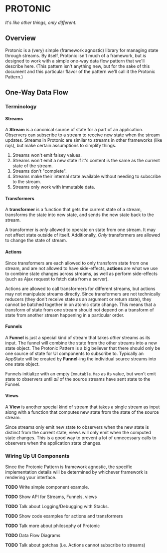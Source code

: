 # PROTONIC

_It's like other things, only different._

## Overview

Protonic is a (very) simple (framework agnostic) library for managing state through streams. By itself, Protonic isn't much of a framework, but _is_ designed to work with a simple one-way data flow pattern that we'll describe here. (This pattern isn't anything new, but for the sake of this document and this particular flavor of the pattern we'll call it the Protonic Pattern.)

## One-Way Data Flow

### Terminology

#### Streams
A **Stream** is a canonical source of state for a part of an application. Observers can subscribe to a stream to receive new state when the stream updates. Streams in Protonic are similar to streams in other frameworks (like rxjs), but make certain assumptions to simplify things.

1. Streams won't emit falsey values.
2. Streams won't emit a new state if it's content is the same as the current state of the stream.
3. Streams don't "complete".
4. Streams make their internal state available without needing to subscribe to the stream.
5. Streams only work with immutable data.

#### Transformers
A **transformer** is a function that gets the current state of a stream, transforms the state into new state, and sends the new state back to the stream.

A transformer is *only* allowed to operate on state from one stream. It may not affect state outside of itself. Additionally, *Only* transformers are allowed to change the state of stream.

#### Actions
Since transformers are each allowed to only transform state from one stream, and are not allowed to have side-effects, **actions** are what we use to combine state changes across streams, as well as perform side-effects (such as Ajax request to fetch data from a server).

Actions are allowed to call transformers for different streams, but actions may not manipulate streams directly. Since transformers are not technically reducers (they don't receive state as an argument or return state), they cannot be batched together in on atomic state change. This means that a transform of state from one stream should not depend on a transform of state from another stream happening in a particular order.

#### Funnels
A **Funnel** is just a special kind of stream that takes *other* streams as its input. The funnel will combine the state from the other streams into a new state object. The Protonic Pattern is a big believer that there should only be one source of state for UI components to subscribe to. Typically an AppState will be created by **Funnel**-ing the individual source streams into one state object.

Funnels initialize with an empty `Immutable.Map` as its value, but won't emit state to observers until *all* of the source streams have sent state to the Funnel.

#### Views
A **View** is another special kind of stream that takes a single stream as input along with a function that computes new state from the state of the source stream.

Since streams only emit new state to observers when the new state is distinct from the current state, views will only emit when the computed state changes. This is a good way to prevent a lot of unnecessary calls to observers when the application state changes.

### Wiring Up UI Components
Since the Protonic Pattern is framework agnostic, the specific implementation details will be determined by whichever framework is rendering your interface.

**TODO** Write simple component example.

**TODO** Show API for Streams, Funnels, views

**TODO** Talk about Logging/Debugging with Stacks.

**TODO** Show code examples for actions and transformers

**TODO** Talk more about philosophy of Protonic

**TODO** Data Flow Diagrams

**TODO** Talk about gotchas (i.e. Actions cannot subscribe to streams)
